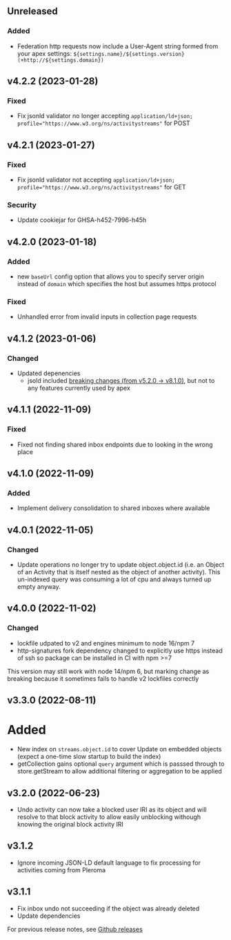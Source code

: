 ## Unreleased

### Added
* Federation http requests now include a User-Agent string formed from your apex settings: `${settings.name}/${settings.version} (+http://${settings.domain})`

## v4.2.2 (2023-01-28)

### Fixed

* Fix jsonld validator no longer accepting `application/ld+json; profile="https://www.w3.org/ns/activitystreams"` for POST

## v4.2.1 (2023-01-27)

### Fixed

* Fix jsonld validator not accepting `application/ld+json; profile="https://www.w3.org/ns/activitystreams"` for GET

### Security

* Update cookiejar for GHSA-h452-7996-h45h

## v4.2.0 (2023-01-18)

### Added

* new `baseUrl` config option that allows you to specify server origin instead of `domain` which specifies the host but assumes https protocol

### Fixed

* Unhandled error from invalid inputs in collection page requests

## v4.1.2 (2023-01-06)

### Changed

* Updated depenencies
  * jsold included [breaking changes (from v5.2.0 -> v8.1.0)](https://github.com/digitalbazaar/jsonld.js/blob/main/CHANGELOG.md), but not to any features currently used by apex

## v4.1.1 (2022-11-09)

### Fixed

* Fixed not finding shared inbox endpoints due to looking in the wrong place

## v4.1.0 (2022-11-09)

### Added

* Implement delivery consolidation to shared inboxes where available

## v4.0.1 (2022-11-05)
### Changed

* Update operations no longer try to update object.object.id (i.e. an Object of an Activity that is itself nested as the object of another activity). This un-indexed query was consuming a lot of cpu and always turned up empty anyway.

## v4.0.0 (2022-11-02)

### Changed

* lockfile udpated to v2 and engines minimum to node 16/npm 7
* http-signatures fork dependency changed to explicitly use https instead of ssh so package can be installed in CI with npm >=7

This version may still work with node 14/npm 6, but marking change as breaking because it sometimes fails to handle v2 lockfiles correctly

## v3.3.0 (2022-08-11)

# Added

* New index on `streams.object.id` to cover Update on embedded objects (expect a one-time slow startup to build the index)
* getCollection gains optional `query` argument which is passsed
through to store.getStream to allow additional filtering or
aggregation to be applied
## v3.2.0 (2022-06-23)

* Undo activity can now take a blocked user IRI as its object and will resolve to that block activity to allow easily unblocking withough knowing the original block activity IRI

## v3.1.2

* Ignore incoming JSON-LD default language to fix processing for activities coming from Pleroma

## v3.1.1

* Fix inbox undo not succeeding if the object was already deleted
* Update dependencies

For previous release notes, see [Github releases](https://github.com/immers-space/activitypub-express/releases)
